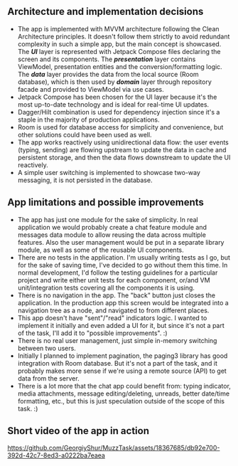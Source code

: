 ## Architecture and implementation decisions

- The app is implemented with MVVM architecture following the Clean Architecture principles. It doesn't follow them strictly to avoid redundant complexity in such a simple app, but the main concept is showcased. The ***UI*** layer is represented with Jetpack Compose files declaring the screen and its components. The ***presentation*** layer contains ViewModel, presentation entities and the conversion/formatting logic. The ***data*** layer provides the data from the local source (Room database), which is then used by ***domain*** layer through repository facade and provided to ViewModel via use cases.
- Jetpack Compose has been chosen for the UI layer because it's the most up-to-date technology and is ideal for real-time UI updates.
- Dagger/Hilt combination is used for dependency injection since it's a staple in the majority of production applications.
- Room is used for database access for simplicity and convenience, but other solutions could have been used as well.
- The app works reactively using unidirectional data flow: the user events (typing, sending) are flowing upstream to update the data in cache and persistent storage, and then the data flows downstream to update the UI reactively.
- A simple user switching is implemented to showcase two-way messaging, it is not persisted in the database.

## App limitations and possible improvements

- The app has just one module for the sake of simplicity. In real application we would probably create a chat feature module and messages data module to allow reusing the data across multiple features. Also the user management would be put in a separate library module, as well as some of the reusable UI components.
- There are no tests in the application. I'm usually writing tests as I go, but for the sake of saving time, I've decided to go without them this time. In normal development, I'd follow the testing guidelines for a particular project and write either unit tests for each component, or/and VM unit/integration tests covering all the components it is using.
- There is no navigation in the app. The "back" button just closes the application. In the production app this screen would be integrated into a navigation tree as a node, and navigated to from different places.
- This app doesn't have "sent"/"read" indicators logic. I wanted to implement it initially and even added a UI for it, but since it's not a part of the task, I'll add it to "possible improvements". :)
- There is no real user management, just simple in-memory switching between two users.
- Initially I planned to implement pagination, the paging3 library has good integration with Room database. But it's not a part of the task, and it probably makes more sense if we're using a remote source (API) to get data from the server.
- There is a lot more that the chat app could benefit from: typing indicator, media attachments, message editing/deleting, unreads, better date/time formatting, etc., but this is just speculation outside of the scope of this task. :)

## Short video of the app in action

https://github.com/GeorgiyShur/MuzzTask/assets/18367685/db92e700-392d-42c7-8ed3-a0222ba7eaea

